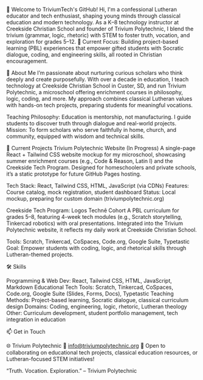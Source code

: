 👋 Welcome to TriviumTech's GitHub!
Hi, I'm a confessional Lutheran educator and tech enthusiast, shaping young minds through classical education and modern technology. As a K–8 technology instructor at Creekside Christian School and founder of Trivium Polytechnic, I blend the trivium (grammar, logic, rhetoric) with STEM to foster truth, vocation, and exploration for grades 5–12.
🌟 Current Focus: Building project-based learning (PBL) experiences that empower gifted students with Socratic dialogue, coding, and engineering skills, all rooted in Christian encouragement.

📖 About Me
I’m passionate about nurturing curious scholars who think deeply and create purposefully. With over a decade in education, I teach technology at Creekside Christian School in Custer, SD, and run Trivium Polytechnic, a microschool offering enrichment courses in philosophy, logic, coding, and more. My approach combines classical Lutheran values with hands-on tech projects, preparing students for meaningful vocations.

Teaching Philosophy: Education is mentorship, not manufacturing. I guide students to discover truth through dialogue and real-world projects.
Mission: To form scholars who serve faithfully in home, church, and community, equipped with wisdom and technical skills.


🚀 Current Projects
Trivium Polytechnic Website (In Progress)
A single-page React + Tailwind CSS website mockup for my microschool, showcasing summer enrichment courses (e.g., Code & Reason, Latin I) and the Creekside Tech Program. Designed for homeschoolers and private schools, it’s a static prototype for future GitHub Pages hosting.

Tech Stack: React, Tailwind CSS, HTML, JavaScript (via CDNs)
Features: Course catalog, mock registration, student dashboard
Status: Local mockup, preparing for custom domain (triviumpolytechnic.org)

Creekside Tech Program: Logos Technê Cohort
A PBL curriculum for grades 5–8, featuring 4-week tech modules (e.g., Scratch storytelling, Tinkercad robotics) with oral presentations. Integrated into the Trivium Polytechnic website, it reflects my daily work at Creekside Christian School.

Tools: Scratch, Tinkercad, CoSpaces, Code.org, Google Suite, Typetastic
Goal: Empower students with coding, logic, and rhetorical skills through Lutheran-themed projects.


🛠️ Skills

Programming & Web Dev: React, Tailwind CSS, HTML, JavaScript, Markdown
Educational Tech Tools: Scratch, Tinkercad, CoSpaces, Code.org, Google Suite (Slides, Forms, Docs), Typetastic
Teaching Methods: Project-based learning, Socratic dialogue, classical curriculum design
Domains: Coding, engineering, logic, rhetoric, Lutheran theology
Other: Curriculum development, student portfolio management, tech integration in education


📫 Get in Touch

🌐 Trivium Polytechnic
📧 info@triviumpolytechnic.org
💬 Open to collaborating on educational tech projects, classical education resources, or Lutheran-focused STEM initiatives!



“Truth. Vocation. Exploration.” – Trivium Polytechnic
